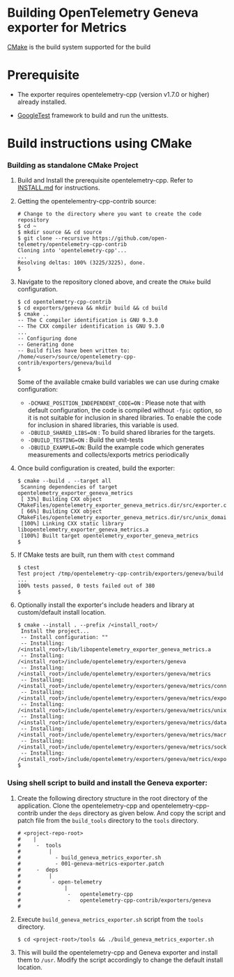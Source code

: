 # Building OpenTelemetry Geneva exporter for Metrics

[CMake](https://cmake.org/) is the build system supported
for the build

# Prerequisite

 - The exporter requires opentelemetry-cpp (version v1.7.0 or higher) already installed.

 - [GoogleTest](https://github.com/google/googletest) framework to build and run
  the unittests.

# Build instructions using CMake

### Building as standalone CMake Project

1. Build and Install the prerequisite opentelemetry-cpp. Refer to [INSTALL.md](https://github.com/open-telemetry/opentelemetry-cpp/blob/main/INSTALL.md#build-instructions-using-cmake)
for instructions.

2. Getting the opentelementry-cpp-contrib source:

   ```console
   # Change to the directory where you want to create the code repository
   $ cd ~
   $ mkdir source && cd source
   $ git clone --recursive https://github.com/open-telemetry/opentelemetry-cpp-contrib
   Cloning into 'opentelemetry-cpp'...
   ...
   Resolving deltas: 100% (3225/3225), done.
   $
   ```

3. Navigate to the repository cloned above, and create the `CMake` build
   configuration.

   ```console
   $ cd opentelemetry-cpp-contrib
   $ cd exporters/geneva && mkdir build && cd build
   $ cmake ..
   -- The C compiler identification is GNU 9.3.0
   -- The CXX compiler identification is GNU 9.3.0
   ...
   -- Configuring done
   -- Generating done
   -- Build files have been written to: /home/<user>/source/opentelemetry-cpp-contrib/exporters/geneva/build
   $
   ```

   Some of the available cmake build variables we can use during cmake
   configuration:

   - `-DCMAKE_POSITION_INDEPENDENT_CODE=ON` : Please note that with default
     configuration, the code is compiled without `-fpic` option, so it is not
     suitable for inclusion in shared libraries. To enable the code for
     inclusion in shared libraries, this variable is used.
   - `-DBUILD_SHARED_LIBS=ON` : To build shared libraries for the targets.
   - `-DBUILD_TESTING=ON` : Build the unit-tests
   - `-DBUILD_EXAMPLE=ON`: Build the example code which generates measurements and collects/exports metrics periodically

4. Once build configuration is created, build the exporter:

   ```console
   $ cmake --build . --target all
    Scanning dependencies of target opentelemetry_exporter_geneva_metrics
    [ 33%] Building CXX object CMakeFiles/opentelemetry_exporter_geneva_metrics.dir/src/exporter.cc.o
    [ 66%] Building CXX object CMakeFiles/opentelemetry_exporter_geneva_metrics.dir/src/unix_domain_socket_data_transport.cc.o
    [100%] Linking CXX static library libopentelemetry_exporter_geneva_metrics.a
    [100%] Built target opentelemetry_exporter_geneva_metrics
   $
   ```

5. If CMake tests are built, run them with `ctest` command

   ```console
   $ ctest
   Test project /tmp/opentelemetry-cpp-contrib/exporters/geneva/build
   ...
   100% tests passed, 0 tests failed out of 380
   $
   ```

6. Optionally install the exporter's include headers and library at custom/default install location.

   ```console
   $ cmake --install . --prefix /<install_root>/
    Install the project...
    -- Install configuration: ""
    -- Installing: /<install_root>/lib/libopentelemetry_exporter_geneva_metrics.a
    -- Installing: /<install_root>/include/opentelemetry/exporters/geneva
    -- Installing: /<install_root>/include/opentelemetry/exporters/geneva/metrics
    -- Installing: /<install_root>/include/opentelemetry/exporters/geneva/metrics/connection_string_parser.h
    -- Installing: /<install_root>/include/opentelemetry/exporters/geneva/metrics/exporter.h
    -- Installing: /<install_root>/include/opentelemetry/exporters/geneva/metrics/unix_domain_socket_data_transport.h
    -- Installing: /<install_root>/include/opentelemetry/exporters/geneva/metrics/data_transport.h
    -- Installing: /<install_root>/include/opentelemetry/exporters/geneva/metrics/macros.h
    -- Installing: /<install_root>/include/opentelemetry/exporters/geneva/metrics/socket_tools.h
    -- Installing: /<install_root>/include/opentelemetry/exporters/geneva/metrics/exporter_options.h
   $
   ```

### Using shell script to build and install the Geneva exporter:

1. Create the following directory structure in the root directory of the application. Clone the
opentelemetry-cpp and opentelemetry-cpp-contrib under the `deps` directory as given below. And
copy the script and patch file from the `build_tools` directory to the `tools` directory.

    ```console
    # <project-repo-root>
    #    |
    #     -  tools
    #         |
    #           - build_geneva_metrics_exporter.sh
    #           - 001-geneva-metrics-exporter.patch
    #     -  deps
    #         |
    #          - open-telemetry
    #              |
    #               -   opentelemetry-cpp
    #               -   opentelemetry-cpp-contrib/exporters/geneva
    #
    ```
2. Execute `build_geneva_metrics_exporter.sh` script from the `tools` directory.

    ```console
    $ cd <project-root>/tools && ./build_geneva_metrics_exporter.sh

    ```
3. This will build the opentelemetry-cpp and Geneva exporter and install them to
`/usr`. Modify the script accordingly to change the default install location.
